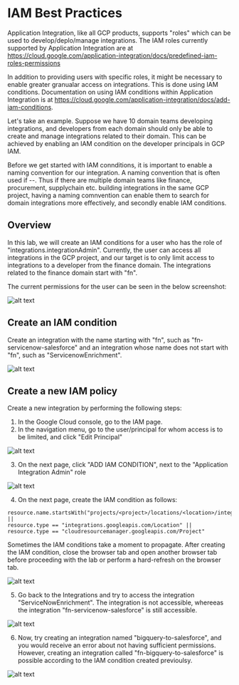 # IAM Best Practices

Application Integration, like all GCP products, supports "roles" which can be used to develop/deplo/manage integrations. The IAM roles currently supported by Application Integration are at https://cloud.google.com/application-integration/docs/predefined-iam-roles-permissions

In addition to providing users with specific roles, it might be necessary to enable greater granualar access on integrations. This is done using IAM conditions. Documentation on using IAM conditions within Application Integration is at https://cloud.google.com/application-integration/docs/add-iam-conditions.

Let's take an example. Suppose we have 10 domain teams developing integrations, and developers from each domain should only be able to create and manage integrations related to their domain. This can be achieved by enabling an IAM condition on the developer principals in GCP IAM.

Before we get started with IAM connditions, it is important to enable a naming convention for our integration. A naming convention that is often used if <domain>-<sourcesystem>-<targetsystem>. Thus if there are multiple domain teams like finance, procurement, supplychain etc. building integrations in the same GCP project, having a naming comnvention can enable them to search for domain integrations more effectively, and secondly enable IAM conditions.

## Overview

In this lab, we will create an IAM conditions for a user who has the role of "integrations.integrationAdmin". Currently, the user can access all integrations in the GCP project, and our target is to only limit access to integrations to a developer from the finance domain. The integrations related to the finance domain start with "fn".

The current permissions for the user can be seen in the below screenshot:

![alt text](images/originalpermissions.png)

## Create an IAM condition

Create an integration with the name starting with "fn", such as "fn-servicenow-salesforce" and an integration whose name does not start with "fn", such as "ServicenowEnrichment".

![alt text](images/Integrations.png)

## Create a new IAM policy

Create a new integration by  performing the following steps:

1. In the Google Cloud console, go to the IAM page.
2. In the navigation menu, go to the user/principal for whom access is to be limited, and click "Edit Principal"

![alt text](images/EditPrincipal.png)

3. On the next page, click "ADD IAM CONDITION", next to the "Application Integration Admin" role

![alt text](images/addIAMcondition.png)

4. On the next page, create the IAM condition as follows:
```
resource.name.startsWith("projects/<project>/locations/<location>/integrations/fn") ||
resource.type == "integrations.googleapis.com/Location" ||
resource.type == "cloudresourcemanager.googleapis.com/Project"
```

Sometimes the IAM conditions take a moment to propagate. After creating the IAM condition, close the browser tab and open another browser tab before proceeding with the lab or perform a hard-refresh on the browser tab.


![alt text](images/IAMconditioncontent.png)

5. Go back to the Integrations and try to access the integration "ServiceNowEnrichment". The integration is not accessible, whereeas the integration "fn-servicenow-salesforce" is still accessible.

![alt text](images/IntegrationUnaccesible.png)

6. Now, try creating an integration named "bigquery-to-salesforce", and you would receive an error about not having sufficient permissions. However, creating an integration called "fn-bigquery-to-salesforce" is possible according to the IAM condition created previoulsy.

![alt text](images/CannotCreateIntegration.png)